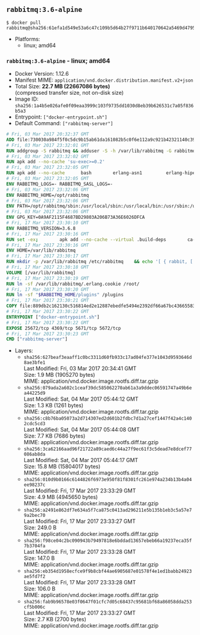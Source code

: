 ## `rabbitmq:3.6-alpine`

```console
$ docker pull rabbitmq@sha256:61efa1d549e53a6c47c109b5d64b27f9711b640170642a5469d47957c118d509
```

-	Platforms:
	-	linux; amd64

### `rabbitmq:3.6-alpine` - linux; amd64

-	Docker Version: 1.12.6
-	Manifest MIME: `application/vnd.docker.distribution.manifest.v2+json`
-	Total Size: **22.7 MB (22667086 bytes)**  
	(compressed transfer size, not on-disk size)
-	Image ID: `sha256:1a4b5e026afe0f09eaa3999c103f9735dd1030d8eb39b626531c7a05f836b5a3`
-	Entrypoint: `["docker-entrypoint.sh"]`
-	Default Command: `["rabbitmq-server"]`

```dockerfile
# Fri, 03 Mar 2017 20:32:37 GMT
ADD file:730030a984f5f0c5dc9b15ab61da161082b5c0f6e112a9c921b42321140c3927 in / 
# Fri, 03 Mar 2017 23:32:01 GMT
RUN addgroup -S rabbitmq && adduser -S -h /var/lib/rabbitmq -G rabbitmq rabbitmq
# Fri, 03 Mar 2017 23:32:02 GMT
RUN apk add --no-cache 'su-exec>=0.2'
# Fri, 03 Mar 2017 23:32:05 GMT
RUN apk add --no-cache 		bash 		erlang-asn1 		erlang-hipe 		erlang-crypto 		erlang-eldap 		erlang-inets 		erlang-mnesia 		erlang 		erlang-os-mon 		erlang-public-key 		erlang-sasl 		erlang-ssl 		erlang-syntax-tools 		erlang-xmerl
# Fri, 03 Mar 2017 23:32:05 GMT
ENV RABBITMQ_LOGS=- RABBITMQ_SASL_LOGS=-
# Fri, 03 Mar 2017 23:32:06 GMT
ENV RABBITMQ_HOME=/opt/rabbitmq
# Fri, 03 Mar 2017 23:32:06 GMT
ENV PATH=/opt/rabbitmq/sbin:/usr/local/sbin:/usr/local/bin:/usr/sbin:/usr/bin:/sbin:/bin
# Fri, 03 Mar 2017 23:32:06 GMT
ENV GPG_KEY=0A9AF2115F4687BD29803A206B73A36E6026DFCA
# Fri, 17 Mar 2017 23:30:10 GMT
ENV RABBITMQ_VERSION=3.6.8
# Fri, 17 Mar 2017 23:30:16 GMT
RUN set -ex; 		apk add --no-cache --virtual .build-deps 		ca-certificates 		gnupg 		libressl 		tar 		xz 	; 		wget -O rabbitmq-server.tar.xz "https://www.rabbitmq.com/releases/rabbitmq-server/v${RABBITMQ_VERSION}/rabbitmq-server-generic-unix-${RABBITMQ_VERSION}.tar.xz"; 	wget -O rabbitmq-server.tar.xz.asc "https://www.rabbitmq.com/releases/rabbitmq-server/v${RABBITMQ_VERSION}/rabbitmq-server-generic-unix-${RABBITMQ_VERSION}.tar.xz.asc"; 		export GNUPGHOME="$(mktemp -d)"; 	gpg --keyserver ha.pool.sks-keyservers.net --recv-keys "$GPG_KEY"; 	gpg --batch --verify rabbitmq-server.tar.xz.asc rabbitmq-server.tar.xz; 	rm -r "$GNUPGHOME" rabbitmq-server.tar.xz.asc; 		mkdir -p "$RABBITMQ_HOME"; 	tar 		--extract 		--verbose 		--file rabbitmq-server.tar.xz 		--directory "$RABBITMQ_HOME" 		--strip-components 1 	; 	rm rabbitmq-server.tar.xz; 		grep -qE '^SYS_PREFIX=\$\{RABBITMQ_HOME\}$' "$RABBITMQ_HOME/sbin/rabbitmq-defaults"; 	sed -ri 's!^(SYS_PREFIX=).*$!\1!g' "$RABBITMQ_HOME/sbin/rabbitmq-defaults"; 	grep -qE '^SYS_PREFIX=$' "$RABBITMQ_HOME/sbin/rabbitmq-defaults"; 		apk del .build-deps
# Fri, 17 Mar 2017 23:30:16 GMT
ENV HOME=/var/lib/rabbitmq
# Fri, 17 Mar 2017 23:30:17 GMT
RUN mkdir -p /var/lib/rabbitmq /etc/rabbitmq 	&& echo '[ { rabbit, [ { loopback_users, [ ] } ] } ].' > /etc/rabbitmq/rabbitmq.config 	&& chown -R rabbitmq:rabbitmq /var/lib/rabbitmq /etc/rabbitmq 	&& chmod -R 777 /var/lib/rabbitmq /etc/rabbitmq
# Fri, 17 Mar 2017 23:30:18 GMT
VOLUME [/var/lib/rabbitmq]
# Fri, 17 Mar 2017 23:30:19 GMT
RUN ln -sf /var/lib/rabbitmq/.erlang.cookie /root/
# Fri, 17 Mar 2017 23:30:20 GMT
RUN ln -sf "$RABBITMQ_HOME/plugins" /plugins
# Fri, 17 Mar 2017 23:30:21 GMT
COPY file:889db2c162130c516814ed2e12887ebedfe5494e2392df66a67bc436655833fa in /usr/local/bin/ 
# Fri, 17 Mar 2017 23:30:22 GMT
ENTRYPOINT ["docker-entrypoint.sh"]
# Fri, 17 Mar 2017 23:30:22 GMT
EXPOSE 25672/tcp 4369/tcp 5671/tcp 5672/tcp
# Fri, 17 Mar 2017 23:30:23 GMT
CMD ["rabbitmq-server"]
```

-	Layers:
	-	`sha256:627beaf3eaaff1c0bc3311d60fb933c17ad04fe377e1043d9593646d8ae3bfe1`  
		Last Modified: Fri, 03 Mar 2017 20:34:41 GMT  
		Size: 1.9 MB (1905270 bytes)  
		MIME: application/vnd.docker.image.rootfs.diff.tar.gzip
	-	`sha256:079ada2a602c1ceaf39dc585062270ab61a3a9ddec06591747a49b6ea44225d9`  
		Last Modified: Sat, 04 Mar 2017 05:44:12 GMT  
		Size: 1.3 KB (1261 bytes)  
		MIME: application/vnd.docker.image.rootfs.diff.tar.gzip
	-	`sha256:c8b76ba05073a2d714307ed2d601b2fdbc7d1a27cef1447f42a4c1402cdc5cd3`  
		Last Modified: Sat, 04 Mar 2017 05:44:08 GMT  
		Size: 7.7 KB (7686 bytes)  
		MIME: application/vnd.docker.image.rootfs.diff.tar.gzip
	-	`sha256:3ca62166aad96f21722a89caed6c44a27f9ec61f3c5dead7e8dcef77086ab8da`  
		Last Modified: Sat, 04 Mar 2017 05:44:17 GMT  
		Size: 15.8 MB (15804017 bytes)  
		MIME: application/vnd.docker.image.rootfs.diff.tar.gzip
	-	`sha256:010d9b0166c6144826f6973e950f81f8301fc261e974a234b13b4a04ee98237c`  
		Last Modified: Fri, 17 Mar 2017 23:33:29 GMT  
		Size: 4.9 MB (4945650 bytes)  
		MIME: application/vnd.docker.image.rootfs.diff.tar.gzip
	-	`sha256:a2491e862df7e634a5f7ca875c0413ad296211e5b135b1eb3c5a57e79a2bec70`  
		Last Modified: Fri, 17 Mar 2017 23:33:27 GMT  
		Size: 249.0 B  
		MIME: application/vnd.docker.image.rootfs.diff.tar.gzip
	-	`sha256:f98ce04c2bc090943b79497818e6bddad13657ebeb66a19237eca35f7b3704fa`  
		Last Modified: Fri, 17 Mar 2017 23:33:28 GMT  
		Size: 147.0 B  
		MIME: application/vnd.docker.image.rootfs.diff.tar.gzip
	-	`sha256:eb354d1958ecfce9f9b8cbf44ae6905687e01578f4e1ed1babb24923ae5fd7f2`  
		Last Modified: Fri, 17 Mar 2017 23:33:28 GMT  
		Size: 106.0 B  
		MIME: application/vnd.docker.image.rootfs.diff.tar.gzip
	-	`sha256:fab9b96578e03f0647f01cfc7d05c68437c95681bf68a86058dda253cf5b006c`  
		Last Modified: Fri, 17 Mar 2017 23:33:27 GMT  
		Size: 2.7 KB (2700 bytes)  
		MIME: application/vnd.docker.image.rootfs.diff.tar.gzip
